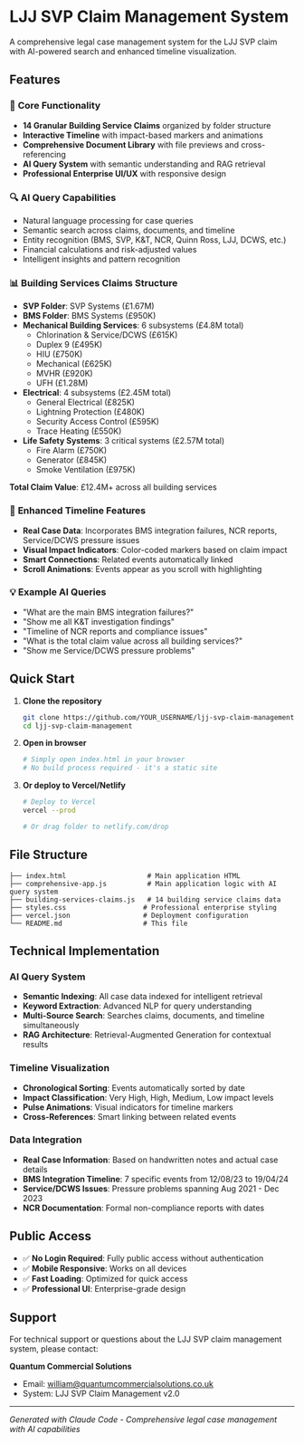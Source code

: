 # LJJ SVP Claim Management System

A comprehensive legal case management system for the LJJ SVP claim with AI-powered search and enhanced timeline visualization.

## Features

### 🚀 **Core Functionality**

- **14 Granular Building Service Claims** organized by folder structure
- **Interactive Timeline** with impact-based markers and animations
- **Comprehensive Document Library** with file previews and cross-referencing
- **AI Query System** with semantic understanding and RAG retrieval
- **Professional Enterprise UI/UX** with responsive design

### 🔍 **AI Query Capabilities**

- Natural language processing for case queries
- Semantic search across claims, documents, and timeline
- Entity recognition (BMS, SVP, K&T, NCR, Quinn Ross, LJJ, DCWS, etc.)
- Financial calculations and risk-adjusted values
- Intelligent insights and pattern recognition

### 📊 **Building Services Claims Structure**

- **SVP Folder**: SVP Systems (£1.67M)
- **BMS Folder**: BMS Systems (£950K)
- **Mechanical Building Services**: 6 subsystems (£4.8M total)
  - Chlorination & Service/DCWS (£615K)
  - Duplex 9 (£495K)
  - HIU (£750K)
  - Mechanical (£625K)
  - MVHR (£920K)
  - UFH (£1.28M)
- **Electrical**: 4 subsystems (£2.45M total)
  - General Electrical (£825K)
  - Lightning Protection (£480K)
  - Security Access Control (£595K)
  - Trace Heating (£550K)
- **Life Safety Systems**: 3 critical systems (£2.57M total)
  - Fire Alarm (£750K)
  - Generator (£845K)
  - Smoke Ventilation (£975K)

**Total Claim Value**: £12.4M+ across all building services

### 🎯 **Enhanced Timeline Features**

- **Real Case Data**: Incorporates BMS integration failures, NCR reports, Service/DCWS pressure issues
- **Visual Impact Indicators**: Color-coded markers based on claim impact
- **Smart Connections**: Related events automatically linked
- **Scroll Animations**: Events appear as you scroll with highlighting

### 💡 **Example AI Queries**

- "What are the main BMS integration failures?"
- "Show me all K&T investigation findings"
- "Timeline of NCR reports and compliance issues"
- "What is the total claim value across all building services?"
- "Show me Service/DCWS pressure problems"

## Quick Start

1. **Clone the repository**

   ```bash
   git clone https://github.com/YOUR_USERNAME/ljj-svp-claim-management.git
   cd ljj-svp-claim-management
   ```

2. **Open in browser**

   ```bash
   # Simply open index.html in your browser
   # No build process required - it's a static site
   ```

3. **Or deploy to Vercel/Netlify**

   ```bash
   # Deploy to Vercel
   vercel --prod

   # Or drag folder to netlify.com/drop
   ```

## File Structure

```
├── index.html                    # Main application HTML
├── comprehensive-app.js          # Main application logic with AI query system
├── building-services-claims.js   # 14 building service claims data
├── styles.css                   # Professional enterprise styling
├── vercel.json                  # Deployment configuration
└── README.md                    # This file
```

## Technical Implementation

### AI Query System

- **Semantic Indexing**: All case data indexed for intelligent retrieval
- **Keyword Extraction**: Advanced NLP for query understanding
- **Multi-Source Search**: Searches claims, documents, and timeline simultaneously
- **RAG Architecture**: Retrieval-Augmented Generation for contextual results

### Timeline Visualization

- **Chronological Sorting**: Events automatically sorted by date
- **Impact Classification**: Very High, High, Medium, Low impact levels
- **Pulse Animations**: Visual indicators for timeline markers
- **Cross-References**: Smart linking between related events

### Data Integration

- **Real Case Information**: Based on handwritten notes and actual case details
- **BMS Integration Timeline**: 7 specific events from 12/08/23 to 19/04/24
- **Service/DCWS Issues**: Pressure problems spanning Aug 2021 - Dec 2023
- **NCR Documentation**: Formal non-compliance reports with dates

## Public Access

- ✅ **No Login Required**: Fully public access without authentication
- ✅ **Mobile Responsive**: Works on all devices
- ✅ **Fast Loading**: Optimized for quick access
- ✅ **Professional UI**: Enterprise-grade design

## Support

For technical support or questions about the LJJ SVP claim management system, please contact:

**Quantum Commercial Solutions**

- Email: william@quantumcommercialsolutions.co.uk
- System: LJJ SVP Claim Management v2.0

---

_Generated with Claude Code - Comprehensive legal case management with AI capabilities_
